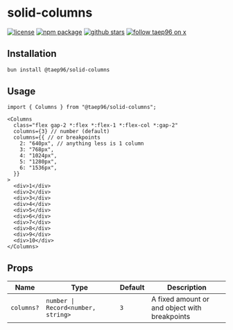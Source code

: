 # solid-columns

[![license][license badge]][license link]
[![npm package][npm badge]][npm link]
[![github stars][stars badge]][stars link]
[![follow taep96 on x][x badge]][x link]

[license badge]: https://img.shields.io/github/license/taep96/solid-columns?style=for-the-badge&logo=data%3Aimage%2Fsvg%2Bxml%3Bbase64%2CPHN2ZyB4bWxucz0iaHR0cDovL3d3dy53My5vcmcvMjAwMC9zdmciIHdpZHRoPSI0OCIgaGVpZ2h0PSI0OCIgdmlld0JveD0iMCAwIDI0IDI0IiBmaWxsPSJub25lIiBzdHJva2U9IiNmZmZmZmYiIHN0cm9rZS13aWR0aD0iMiIgc3Ryb2tlLWxpbmVjYXA9InJvdW5kIiBzdHJva2UtbGluZWpvaW49InJvdW5kIiBjbGFzcz0ibHVjaWRlIGx1Y2lkZS1zY2FsZSI%2BPHBhdGggZD0ibTE2IDE2IDMtOCAzIDhjLS44Ny42NS0xLjkyIDEtMyAxcy0yLjEzLS4zNS0zLTFaIi8%2BPHBhdGggZD0ibTIgMTYgMy04IDMgOGMtLjg3LjY1LTEuOTIgMS0zIDFzLTIuMTMtLjM1LTMtMVoiLz48cGF0aCBkPSJNNyAyMWgxMCIvPjxwYXRoIGQ9Ik0xMiAzdjE4Ii8%2BPHBhdGggZD0iTTMgN2gyYzIgMCA1LTEgNy0yIDIgMSA1IDIgNyAyaDIiLz48L3N2Zz4%3D&logoColor=white&labelColor=black&color=white
[npm badge]: https://img.shields.io/npm/v/%40taep96%2Fsolid-columns?style=for-the-badge&logo=npm&labelColor=black&color=white
[stars badge]: https://img.shields.io/github/stars/taep96/solid-columns?style=for-the-badge&logo=github&labelColor=black&color=white
[x badge]: https://img.shields.io/twitter/follow/taep96?style=for-the-badge&logo=x&labelColor=black&color=%230000
[license link]: https://github.com/taep96/solid-columns/blob/main/LICENSE
[npm link]: https://www.npmjs.com/package/@taep96/solid-columns
[stars link]: https://github.com/taep96/solid-columns/stargazers
[x link]: https://twitter.com/intent/follow?screen_name=taep96

## Installation

```sh
bun install @taep96/solid-columns
```

## Usage

<!-- prettier-ignore-start -->

```tsx
import { Columns } from "@taep96/solid-columns";

<Columns
  class="flex gap-2 *:flex *:flex-1 *:flex-col *:gap-2"
  columns={3} // number (default)
  columns={{ // or breakpoints
    2: "640px", // anything less is 1 column
    3: "768px",
    4: "1024px",
    5: "1280px",
    6: "1536px",
  }}
>
  <div>1</div>
  <div>2</div>
  <div>3</div>
  <div>4</div>
  <div>5</div>
  <div>6</div>
  <div>7</div>
  <div>8</div>
  <div>9</div>
  <div>10</div>
</Columns>
```

<!-- prettier-ignore-end -->

## Props

| Name       | Type                               | Default | Description                                   |
| ---------- | ---------------------------------- | ------- | --------------------------------------------- |
| `columns?` | `number \| Record<number, string>` | `3`     | A fixed amount or and object with breakpoints |
